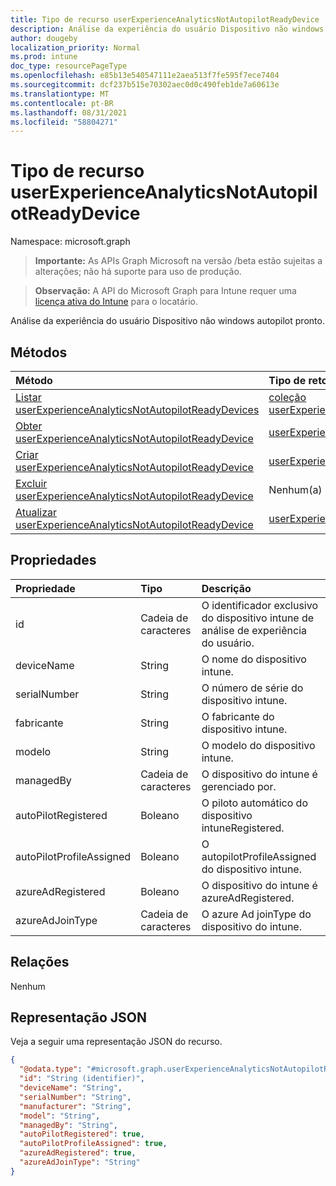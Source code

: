 ```yaml
---
title: Tipo de recurso userExperienceAnalyticsNotAutopilotReadyDevice
description: Análise da experiência do usuário Dispositivo não windows autopilot pronto.
author: dougeby
localization_priority: Normal
ms.prod: intune
doc_type: resourcePageType
ms.openlocfilehash: e85b13e540547111e2aea513f7fe595f7ece7404
ms.sourcegitcommit: dcf237b515e70302aec0d0c490feb1de7a60613e
ms.translationtype: MT
ms.contentlocale: pt-BR
ms.lasthandoff: 08/31/2021
ms.locfileid: "58804271"
---
```

# <a name="userexperienceanalyticsnotautopilotreadydevice-resource-type"></a>Tipo de recurso userExperienceAnalyticsNotAutopilotReadyDevice

Namespace: microsoft.graph

> **Importante:** As APIs Graph Microsoft na versão /beta estão sujeitas a alterações; não há suporte para uso de produção.

> **Observação:** A API do Microsoft Graph para Intune requer uma [licença ativa do Intune](https://go.microsoft.com/fwlink/?linkid=839381) para o locatário.

Análise da experiência do usuário Dispositivo não windows autopilot pronto.

## <a name="methods"></a>Métodos
|Método|Tipo de retorno|Descrição|
|:---|:---|:---|
|[Listar userExperienceAnalyticsNotAutopilotReadyDevices](../api/intune-devices-userexperienceanalyticsnotautopilotreadydevice-list.md)|[coleção userExperienceAnalyticsNotAutopilotReadyDevice](../resources/intune-devices-userexperienceanalyticsnotautopilotreadydevice.md)|Listar propriedades e relações dos [objetos userExperienceAnalyticsNotAutopilotReadyDevice.](../resources/intune-devices-userexperienceanalyticsnotautopilotreadydevice.md)|
|[Obter userExperienceAnalyticsNotAutopilotReadyDevice](../api/intune-devices-userexperienceanalyticsnotautopilotreadydevice-get.md)|[userExperienceAnalyticsNotAutopilotReadyDevice](../resources/intune-devices-userexperienceanalyticsnotautopilotreadydevice.md)|Leia propriedades e relações do [objeto userExperienceAnalyticsNotAutopilotReadyDevice.](../resources/intune-devices-userexperienceanalyticsnotautopilotreadydevice.md)|
|[Criar userExperienceAnalyticsNotAutopilotReadyDevice](../api/intune-devices-userexperienceanalyticsnotautopilotreadydevice-create.md)|[userExperienceAnalyticsNotAutopilotReadyDevice](../resources/intune-devices-userexperienceanalyticsnotautopilotreadydevice.md)|Crie um novo [objeto userExperienceAnalyticsNotAutopilotReadyDevice.](../resources/intune-devices-userexperienceanalyticsnotautopilotreadydevice.md)|
|[Excluir userExperienceAnalyticsNotAutopilotReadyDevice](../api/intune-devices-userexperienceanalyticsnotautopilotreadydevice-delete.md)|Nenhum(a)|Exclui um [userExperienceAnalyticsNotAutopilotReadyDevice](../resources/intune-devices-userexperienceanalyticsnotautopilotreadydevice.md).|
|[Atualizar userExperienceAnalyticsNotAutopilotReadyDevice](../api/intune-devices-userexperienceanalyticsnotautopilotreadydevice-update.md)|[userExperienceAnalyticsNotAutopilotReadyDevice](../resources/intune-devices-userexperienceanalyticsnotautopilotreadydevice.md)|Atualize as propriedades de [um objeto userExperienceAnalyticsNotAutopilotReadyDevice.](../resources/intune-devices-userexperienceanalyticsnotautopilotreadydevice.md)|

## <a name="properties"></a>Propriedades
|Propriedade|Tipo|Descrição|
|:---|:---|:---|
|id|Cadeia de caracteres|O identificador exclusivo do dispositivo intune de análise de experiência do usuário.|
|deviceName|String|O nome do dispositivo intune.|
|serialNumber|String|O número de série do dispositivo intune.|
|fabricante|String|O fabricante do dispositivo intune.|
|modelo|String|O modelo do dispositivo intune.|
|managedBy|Cadeia de caracteres|O dispositivo do intune é gerenciado por.|
|autoPilotRegistered|Boleano|O piloto automático do dispositivo intuneRegistered.|
|autoPilotProfileAssigned|Boleano|O autopilotProfileAssigned do dispositivo intune.|
|azureAdRegistered|Boleano|O dispositivo do intune é azureAdRegistered.|
|azureAdJoinType|Cadeia de caracteres|O azure Ad joinType do dispositivo do intune.|

## <a name="relationships"></a>Relações
Nenhum

## <a name="json-representation"></a>Representação JSON
Veja a seguir uma representação JSON do recurso.
<!-- {
  "blockType": "resource",
  "keyProperty": "id",
  "@odata.type": "microsoft.graph.userExperienceAnalyticsNotAutopilotReadyDevice"
}
-->
``` json
{
  "@odata.type": "#microsoft.graph.userExperienceAnalyticsNotAutopilotReadyDevice",
  "id": "String (identifier)",
  "deviceName": "String",
  "serialNumber": "String",
  "manufacturer": "String",
  "model": "String",
  "managedBy": "String",
  "autoPilotRegistered": true,
  "autoPilotProfileAssigned": true,
  "azureAdRegistered": true,
  "azureAdJoinType": "String"
}
```



